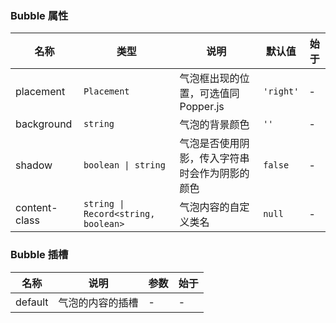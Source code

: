 ### Bubble 属性

| 名称          | 类型              | 说明                                           | 默认值 | 始于 |
| ------------- | ----------------- | ---------------------------------------------- | ------ | --- |
| placement     | `Placement`            | 气泡框出现的位置，可选值同 Popper.js           | `'right'`  | - |
| background    | `string`            | 气泡的背景颜色                                 | `''`    | - |
| shadow        | `boolean \| string` | 气泡是否使用阴影，传入字符串时会作为阴影的颜色 | `false`  | - |
| content-class | `string \| Record<string, boolean>`  | 气泡内容的自定义类名                           | `null`   | - |

### Bubble 插槽

| 名称    | 说明             | 参数 | 始于 |
| ------- | ---------------- | --- | --- |
| default | 气泡的内容的插槽 | - | - |
